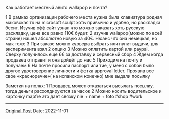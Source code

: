 Как работает местный авито wallapop и почта?

1 В рамках организации рабочего места нужна была  клавиатура родная маковская тк на microsoft sculpt хоть привычно и удобно, но раскладка бесит. Изучив офф сайт узнал что можно заказать хоть русскую раскладку, цена все равно 110€ будет.
2 изучив wallapop(можно по всей стране) нашел абсолютно новую за 40€. Нюанс что она немецкая, но мак тоже
3 При заказе можно курьера выбрать или пункт выдачи, для эксперимента взял 2 опцию
3 Можно оплатить картой или paypal. Сверху получилось еще 6€ за доставку и сервесный сбор
4 Ждем когда продавец отправит и она дойдёт до нас 
5 Приходим на почту и получаем
6 На почте просили паспорт или тие, у меня с собой было другое удостоверение личности и фотка approval letter. Проявив все свое «красноречие»( на испанском конечно) мне выдали посылку

Заметки на полях:
1 Продавец может отказаться высылать посылку, тогда деньги расхолдируются за часок
2 Можно носить водительское и карточку mapfre это дает связку nie + name + foto #shop #work

---
[Original Post](https://t.me/lev2tarragona/547)
Date: 2022-11-01

